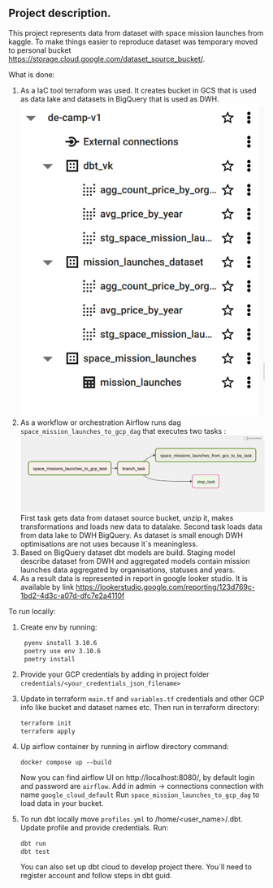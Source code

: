## Project description.

This project represents data from dataset with space mission launches from kaggle.
To make things easier to reproduce dataset was temporary moved to personal bucket 
https://storage.cloud.google.com/dataset_source_bucket/.

What is done:
1. As a IaC tool terraform was used. 
   It creates bucket in GCS that is used as data lake 
   and datasets in BigQuery that is used as DWH.![img.png](img.png)
2. As a workflow or orchestration Airflow runs dag 
   `space_mission_launches_to_gcp_dag` that executes two tasks :
   ![img_1.png](img_1.png)
   First task gets data from dataset source bucket, unzip it, makes transformations
   and loads new data to datalake.
   Second task loads data from data lake to DWH BigQuery.
   As dataset is small enough DWH optimisations are not uses because it`s meaningless.
3. Based on BigQuery dataset dbt models are build. 
   Staging model describe dataset from DWH and aggregated models contain 
   mission launches data aggregated by organisations, statuses and years.
4. As a result data is represented in report in google looker studio.
   It is available by link https://lookerstudio.google.com/reporting/123d769c-1bd2-4d3c-a07d-dfc7e2a4110f

To run locally:
1. Create env by running:

        pyenv install 3.10.6
        poetry use env 3.10.6
        poetry install
2. Provide your GCP credentials by adding in project folder `credentials/<your_credentials_json_filename>`
3. Update in terraform `main.tf` and `variables.tf` credentials and other GCP info 
   like bucket and dataset names etc. Then run in terraform directory:
       
       terraform init 
       terraform apply
4. Up airflow container by running in airflow directory command:

       docker compose up --build
   Now you can find airflow UI on http://localhost:8080/, by default login and password are `airflow`.
   Add in admin -> connections connection with name `google_cloud_default`
   Run `space_mission_launches_to_gcp_dag` to load data in your bucket.
5. To run dbt locally move `profiles.yml` to /home/<user_name>/.dbt.
   Update profile and provide credentials. Run:
       
       dbt run
       dbt test
   You can also set up dbt cloud to develop project there. You`ll need to register account and follow steps in dbt guid.

   

